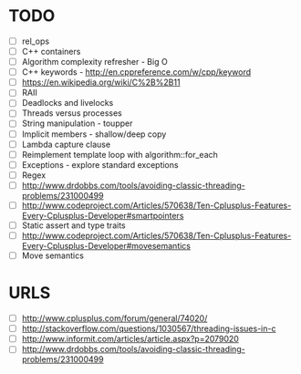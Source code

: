 # TODO
- [ ] rel_ops
- [ ] C++ containers
- [ ] Algorithm complexity refresher - Big O
- [ ] C++ keywords - http://en.cppreference.com/w/cpp/keyword
- [ ] https://en.wikipedia.org/wiki/C%2B%2B11
- [ ] RAII
- [ ] Deadlocks and livelocks
- [ ] Threads versus processes
- [ ] String manipulation - toupper
- [ ] Implicit members - shallow/deep copy
- [ ] Lambda capture clause
- [ ] Reimplement template loop with algorithm::for_each
- [ ] Exceptions - explore standard exceptions
- [ ] Regex
- [ ] http://www.drdobbs.com/tools/avoiding-classic-threading-problems/231000499
- [ ] http://www.codeproject.com/Articles/570638/Ten-Cplusplus-Features-Every-Cplusplus-Developer#smartpointers
- [ ] Static assert and type traits
- [ ] http://www.codeproject.com/Articles/570638/Ten-Cplusplus-Features-Every-Cplusplus-Developer#movesemantics
- [ ] Move semantics

# URLS
- [ ] http://www.cplusplus.com/forum/general/74020/
- [ ] http://stackoverflow.com/questions/1030567/threading-issues-in-c
- [ ] http://www.informit.com/articles/article.aspx?p=2079020
- [ ] http://www.drdobbs.com/tools/avoiding-classic-threading-problems/231000499
